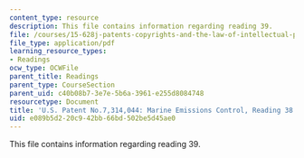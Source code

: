 ```yaml
---
content_type: resource
description: This file contains information regarding reading 39.
file: /courses/15-628j-patents-copyrights-and-the-law-of-intellectual-property-spring-2013/e089b5d220c942bb66bd502be5d45ae0_MIT15_628JS13_read39.pdf
file_type: application/pdf
learning_resource_types:
- Readings
ocw_type: OCWFile
parent_title: Readings
parent_type: CourseSection
parent_uid: c40b08b7-3e7e-5b6a-3961-e255d8084748
resourcetype: Document
title: 'U.S. Patent No.7,314,044: Marine Emissions Control, Reading 38'
uid: e089b5d2-20c9-42bb-66bd-502be5d45ae0
---
```

This file contains information regarding reading 39.

